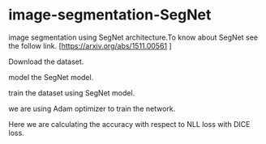 # image-segmentation-SegNet

image segmentation using SegNet architecture.To know about SegNet see the follow link.
[https://arxiv.org/abs/1511.00561 ]

Download the dataset.

model the SegNet model.

train the dataset using SegNet model.

we are using Adam optimizer to train the network.

Here we are calculating the accuracy with respect to NLL loss with DICE loss.
